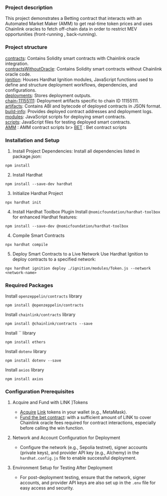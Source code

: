### Project description 
This project demonstrates a Betting contract that interacts with an Automated Market Maker (AMM) to get real-time token prices and uses Chainlink oracles to fetch off-chain data in order to restrict MEV opportunities (front-running , back-running).

### Project structure 
[contracts](https://github.com/SEMIAGUESMI/MEV_smartContract/tree/main/contracts): Contains Solidity smart contracts with Chainlink oracle integration.<br>
[contractsWithoutOracle](https://github.com/SEMIAGUESMI/MEV_smartContract/tree/main/contractsWithoutOracle): Contains Solidity smart contracts without Chainlink oracle code.<br>
[ignition](https://github.com/SEMIAGUESMI/MEV_smartContract/tree/main/ignition): Houses Hardhat Ignition modules, JavaScript functions used to define and structure deployment workflows, dependencies, and configurations. <br>
[deployments](https://github.com/SEMIAGUESMI/MEV_smartContract/tree/main/ignition/deployments): Stores deployment outputs. <br>
[chain-11155111](https://github.com/SEMIAGUESMI/MEV_smartContract/tree/main/ignition/deployments/chain-11155111): Deployment artifacts specific to chain ID 11155111. <br>
[artifacts](https://github.com/SEMIAGUESMI/MEV_smartContract/tree/main/ignition/deployments/chain-11155111/artifacts): Contains ABI and bytecode of deployed contracts in JSON format. <br>
[build-info](https://github.com/SEMIAGUESMI/MEV_smartContract/tree/main/ignition/deployments/chain-11155111/build-info): Provides deployed contract addresses and deployment logs. <br>
[modules](https://github.com/SEMIAGUESMI/MEV_smartContract/tree/main/ignition/modules): JavaScript scripts for deploying smart contracts. <br>
[scripts](https://github.com/SEMIAGUESMI/MEV_smartContract/tree/main/scripts): JavaScript files for testing deployed smart contracts. <br>
[AMM](https://github.com/SEMIAGUESMI/MEV_smartContract/tree/main/scripts/AMM) : AMM contract scripts br>
[BET](https://github.com/SEMIAGUESMI/MEV_smartContract/tree/main/scripts/BET) : Bet contract scripts <br>

### Installation and Setup
1. Install Project Dependencies: Install all dependencies listed in package.json:
```
npm install
```
2. Install Hardhat
```
npm install --save-dev hardhat
```
3. Initialize Hardhat Project
```
npx hardhat init
```
4. Install Hardhat Toolbox Plugin
Install `@nomicfoundation/hardhat-toolbox` for enhanced Hardhat features:
```
npm install --save-dev @nomicfoundation/hardhat-toolbox
```
4. Compile Smart Contracts
```
npx hardhat compile
```
5. Deploy Smart Contracts to a Live Network
Use Hardhat Ignition to deploy contracts to a specified network:
```
npx hardhat ignition deploy ./ignition/modules/Token.js --network <network-name>
```

### Required Packages
Install `openzeppelin/contracts` library
```
npm install @openzeppelin/contracts
```
Install `chainlink/contracts` library
```
npm install @chainlink/contracts --save
```
Install `` library
```
npm install ethers
```
Install `dotenv` library
```
npm install dotenv --save
```
Install `axios` library
```
npm install axios

```
### Configuration Prerequisites

1. Acquire and Fund with LINK ]Tokens
    * [Acquire](https://docs.chain.link/resources/acquire-link) [Link](https://docs.chain.link/resources/link-token-contracts) tokens in your wallet (e.g., MetaMask).
    * [Fund the bet contract](https://docs.chain.link/resources/fund-your-contract): with a sufficient amount of LINK to cover Chainlink oracle fees required for contract interactions, especially before calling the win function.

3. Network and Account Configuration for Deployment
    * Configure the network (e.g., Sepolia testnet), signer accounts (private keys), and provider API key (e.g., Alchemy) in the `hardhat.config.js` file to enable successful deployment.
4. Environment Setup for Testing After Deployment
    * For post-deployment testing, ensure that the network, signer accounts, and provider API keys are also set up in the `.env` file for easy access and security.
